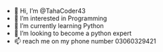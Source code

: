 - 👋 Hi, I’m @TahaCoder43
- 👀 I’m interested in Programming
- 🌱 I’m currently learning Python
- 💞️ I’m looking to become a python expert
- 📫 reach me on my phone number 03060329421
